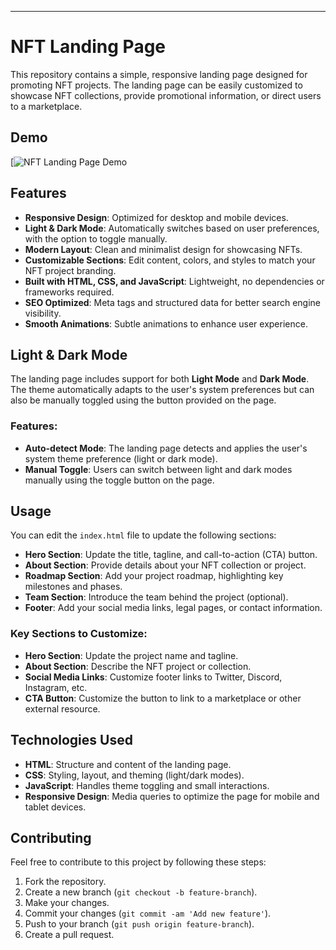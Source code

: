 ---

# NFT Landing Page

This repository contains a simple, responsive landing page designed for promoting NFT projects. 
The landing page can be easily customized to showcase NFT collections,
provide promotional information, or direct users to a marketplace.

## Demo

[![NFT Landing Page Demo](https://landing-pagenft.netlify.app/)

## Features

- **Responsive Design**: Optimized for desktop and mobile devices.
- **Light & Dark Mode**: Automatically switches based on user preferences, with the option to toggle manually.
- **Modern Layout**: Clean and minimalist design for showcasing NFTs.
- **Customizable Sections**: Edit content, colors, and styles to match your NFT project branding.
- **Built with HTML, CSS, and JavaScript**: Lightweight, no dependencies or frameworks required.
- **SEO Optimized**: Meta tags and structured data for better search engine visibility.
- **Smooth Animations**: Subtle animations to enhance user experience.

## Light & Dark Mode

The landing page includes support for both **Light Mode** and **Dark Mode**. 
The theme automatically adapts to the user's system preferences but can also be manually toggled using the button provided on the page.

### Features:

- **Auto-detect Mode**: The landing page detects and applies the user's system theme preference (light or dark mode).
- **Manual Toggle**: Users can switch between light and dark modes manually using the toggle button on the page.



## Usage                     

You can edit the `index.html` file to update the following sections:

- **Hero Section**: Update the title, tagline, and call-to-action (CTA) button.
- **About Section**: Provide details about your NFT collection or project.
- **Roadmap Section**: Add your project roadmap, highlighting key milestones and phases.
- **Team Section**: Introduce the team behind the project (optional).
- **Footer**: Add your social media links, legal pages, or contact information.

### Key Sections to Customize:

- **Hero Section**: Update the project name and tagline.
- **About Section**: Describe the NFT project or collection.
- **Social Media Links**: Customize footer links to Twitter, Discord, Instagram, etc.
- **CTA Button**: Customize the button to link to a marketplace or other external resource.

## Technologies Used

- **HTML**: Structure and content of the landing page.
- **CSS**: Styling, layout, and theming (light/dark modes).
- **JavaScript**: Handles theme toggling and small interactions.
- **Responsive Design**: Media queries to optimize the page for mobile and tablet devices.

## Contributing

Feel free to contribute to this project by following these steps:

1. Fork the repository.
2. Create a new branch (`git checkout -b feature-branch`).
3. Make your changes.
4. Commit your changes (`git commit -am 'Add new feature'`).
5. Push to your branch (`git push origin feature-branch`).
6. Create a pull request.



